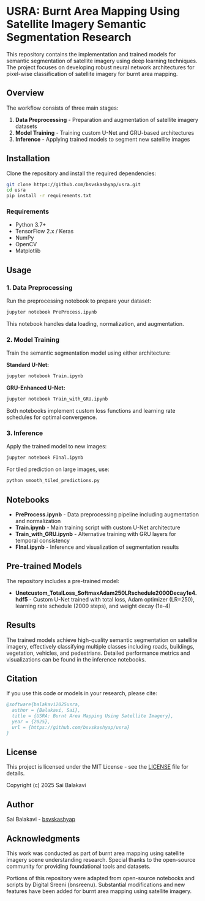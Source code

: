 # USRA: Burnt Area Mapping Using Satellite Imagery Semantic Segmentation Research

This repository contains the implementation and trained models for semantic segmentation of satellite imagery using deep learning techniques. The project focuses on developing robust neural network architectures for pixel-wise classification of satellite imagery for burnt area mapping.

## Overview

The workflow consists of three main stages:

1. **Data Preprocessing** - Preparation and augmentation of satellite imagery datasets
2. **Model Training** - Training custom U-Net and GRU-based architectures
3. **Inference** - Applying trained models to segment new satellite images

## Installation

Clone the repository and install the required dependencies:

```bash
git clone https://github.com/bsvskashyap/usra.git
cd usra
pip install -r requirements.txt
```

### Requirements

- Python 3.7+
- TensorFlow 2.x / Keras
- NumPy
- OpenCV
- Matplotlib

## Usage

### 1. Data Preprocessing

Run the preprocessing notebook to prepare your dataset:

```python
jupyter notebook PreProcess.ipynb
```

This notebook handles data loading, normalization, and augmentation.

### 2. Model Training

Train the semantic segmentation model using either architecture:

**Standard U-Net:**
```python
jupyter notebook Train.ipynb
```

**GRU-Enhanced U-Net:**
```python
jupyter notebook Train_with_GRU.ipynb
```

Both notebooks implement custom loss functions and learning rate schedules for optimal convergence.

### 3. Inference

Apply the trained model to new images:

```python
jupyter notebook FInal.ipynb
```

For tiled prediction on large images, use:

```python
python smooth_tiled_predictions.py
```

## Notebooks

- **PreProcess.ipynb** - Data preprocessing pipeline including augmentation and normalization
- **Train.ipynb** - Main training script with custom U-Net architecture
- **Train_with_GRU.ipynb** - Alternative training with GRU layers for temporal consistency
- **FInal.ipynb** - Inference and visualization of segmentation results

## Pre-trained Models

The repository includes a pre-trained model:

- **Unetcustom_TotalLoss_SoftmaxAdam250LRschedule2000Decay1e4.hdf5** - Custom U-Net trained with total loss, Adam optimizer (LR=250), learning rate schedule (2000 steps), and weight decay (1e-4)

## Results

The trained models achieve high-quality semantic segmentation on satellite imagery, effectively classifying multiple classes including roads, buildings, vegetation, vehicles, and pedestrians. Detailed performance metrics and visualizations can be found in the inference notebooks.

## Citation

If you use this code or models in your research, please cite:

```bibtex
@software{balakavi2025usra,
  author = {Balakavi, Sai},
  title = {USRA: Burnt Area Mapping Using Satellite Imagery},
  year = {2025},
  url = {https://github.com/bsvskashyap/usra}
}
```

## License

This project is licensed under the MIT License - see the [LICENSE](LICENSE) file for details.

Copyright (c) 2025 Sai Balakavi

## Author

Sai Balakavi - [bsvskashyap](https://github.com/bsvskashyap)

## Acknowledgments

This work was conducted as part of burnt area mapping using satellite imagery scene understanding research. Special thanks to the open-source community for providing foundational tools and datasets.

Portions of this repository were adapted from open-source notebooks and scripts by Digital Sreeni (bnsreenu). Substantial modifications and new features have been added for burnt area mapping using satellite imagery.
